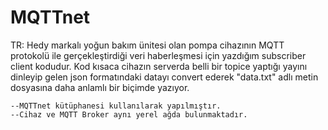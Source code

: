 # MQTTnet
TR:
    Hedy markalı yoğun bakım ünitesi olan pompa cihazının MQTT protokolü ile gerçekleştirdiği veri haberleşmesi için yazdığım subscriber client kodudur. Kod kısaca cihazın serverda belli bir topice yaptığı yayını dinleyip gelen json formatındaki datayı convert ederek "data.txt" adlı metin dosyasına daha anlamlı bir biçimde yazıyor.
     
    --MQTTnet kütüphanesi kullanılarak yapılmıştır.
    --Cihaz ve MQTT Broker aynı yerel ağda bulunmaktadır.
